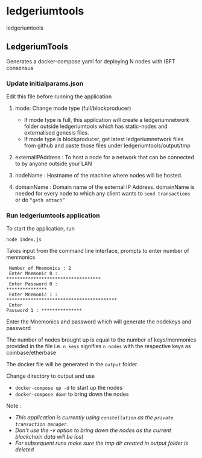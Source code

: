 # ledgeriumtools
ledgeriumtools

## LedgeriumTools

Generates a docker-compose yaml for deploying N nodes with IBFT consensus

### Update initialparams.json
Edit this file before running the application
1. mode: Change mode type (full/blockproducer)
    
    * If mode type is full, this application will create a ledgeriumnetwork folder outside ledgeriumtools which has static-nodes and externalised genesis files.
    * If mode type is blockproducer, get latest ledgeriumnetwork files from github and paste those files under ledgeriumtools/output/tmp 
     
2. externalIPAddress : To host a node for a network that can be connected to by anyone outside your LAN
3. nodeName : Hostname of the machine where nodes will be hosted.
4. domainName : Domain name of the external IP Address. domainName is needed for every node to which any client wants to `send transactions` or do `“geth attach”`

### Run ledgeriumtools application

To start the application, run
```
node index.js
```

Takes input from the command line interface, prompts to enter number of menmonics

<code> Number of Mnemonics : 2 </code><br>
<code> Enter Mnemonic 0 : ***********************************</code><br>
<code> Enter Password 0 : ***************</code><br>
<code> Enter Mnemonic 1 : *****************************************</code><br>
<code> Enter Password 1 : ***************</code><br>

Enter the Mnemonics and password which will generate the nodekeys and password

The number of nodes brought up is equal to the number of keys/menmonics provided in the file i.e. `n keys` signifies `n nodes` with the respective keys as coinbase/etherbase

The docker file will be generated in the `output` folder.

Change directory to output and use

* `docker-compose up -d` to start up the nodes
* `docker-compose down` to bring down the nodes

Note : 
* *This application is currently using `constellation` as the `private transaction manager`.*
 * *Don't use the -v option to bring down the nodes as the current blockchain data will be lost*
* *For subsequent runs make sure the tmp dir created in output folder is deleted*